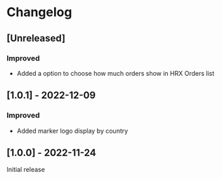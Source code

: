 # Changelog

## [Unreleased]
### Improved
- Added a option to choose how much orders show in HRX Orders list

## [1.0.1] - 2022-12-09
### Improved
- Added marker logo display by country

## [1.0.0] - 2022-11-24
Initial release
